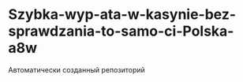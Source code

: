 # Szybka-wyp-ata-w-kasynie-bez-sprawdzania-to-samo-ci-Polska-a8w
Автоматически созданный репозиторий
